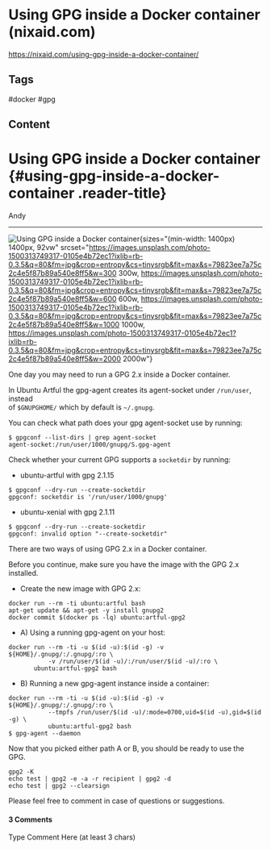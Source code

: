 # Using GPG inside a Docker container (nixaid.com)

<https://nixaid.com/using-gpg-inside-a-docker-container/>

## Tags

#docker #gpg

## Content

# Using GPG inside a Docker container {#using-gpg-inside-a-docker-container .reader-title}

Andy

------------------------------------------------------------------------

![Using GPG inside a Docker container](https://images.unsplash.com/photo-1500313749317-0105e4b72ec1?ixlib=rb-0.3.5&q=80&fm=jpg&crop=entropy&cs=tinysrgb&fit=max&s=79823ee7a75c2c4e5f87b89a540e8ff5&w=2000){sizes="(min-width: 1400px) 1400px, 92vw" srcset="https://images.unsplash.com/photo-1500313749317-0105e4b72ec1?ixlib=rb-0.3.5&q=80&fm=jpg&crop=entropy&cs=tinysrgb&fit=max&s=79823ee7a75c2c4e5f87b89a540e8ff5&w=300 300w,
                            https://images.unsplash.com/photo-1500313749317-0105e4b72ec1?ixlib=rb-0.3.5&q=80&fm=jpg&crop=entropy&cs=tinysrgb&fit=max&s=79823ee7a75c2c4e5f87b89a540e8ff5&w=600 600w,
                            https://images.unsplash.com/photo-1500313749317-0105e4b72ec1?ixlib=rb-0.3.5&q=80&fm=jpg&crop=entropy&cs=tinysrgb&fit=max&s=79823ee7a75c2c4e5f87b89a540e8ff5&w=1000 1000w,
                            https://images.unsplash.com/photo-1500313749317-0105e4b72ec1?ixlib=rb-0.3.5&q=80&fm=jpg&crop=entropy&cs=tinysrgb&fit=max&s=79823ee7a75c2c4e5f87b89a540e8ff5&w=2000 2000w"}

One day you may need to run a GPG 2.x inside a Docker container.

In Ubuntu Artful the gpg-agent creates its agent-socket under `/run/user`, instead\
of `$GNUPGHOME/` which by default is `~/.gnupg`.

You can check what path does your gpg agent-socket use by running:

    $ gpgconf --list-dirs | grep agent-socket
    agent-socket:/run/user/1000/gnupg/S.gpg-agent

Check whether your current GPG supports a `socketdir` by running:

-   ubuntu-artful with gpg 2.1.15

<!-- -->

    $ gpgconf --dry-run --create-socketdir
    gpgconf: socketdir is '/run/user/1000/gnupg'

-   ubuntu-xenial with gpg 2.1.11

<!-- -->

    $ gpgconf --dry-run --create-socketdir
    gpgconf: invalid option "--create-socketdir"

There are two ways of using GPG 2.x in a Docker container.

Before you continue, make sure you have the image with the GPG 2.x installed.

-   Create the new image with GPG 2.x:

<!-- -->

    docker run --rm -ti ubuntu:artful bash
    apt-get update && apt-get -y install gnupg2
    docker commit $(docker ps -lq) ubuntu:artful-gpg2

-   A\) Using a running gpg-agent on your host:

<!-- -->

    docker run --rm -ti -u $(id -u):$(id -g) -v ${HOME}/.gnupg/:/.gnupg/:ro \
               -v /run/user/$(id -u)/:/run/user/$(id -u)/:ro \
           ubuntu:artful-gpg2 bash

-   B\) Running a new gpg-agent instance inside a container:

<!-- -->

    docker run --rm -ti -u $(id -u):$(id -g) -v ${HOME}/.gnupg/:/.gnupg/:ro \
               --tmpfs /run/user/$(id -u)/:mode=0700,uid=$(id -u),gid=$(id -g) \
               ubuntu:artful-gpg2 bash
    $ gpg-agent --daemon

Now that you picked either path A or B, you should be ready to use the GPG.

    gpg2 -K
    echo test | gpg2 -e -a -r recipient | gpg2 -d
    echo test | gpg2 --clearsign

Please feel free to comment in case of questions or suggestions.

#### 3 Comments

Type Comment Here (at least 3 chars)

